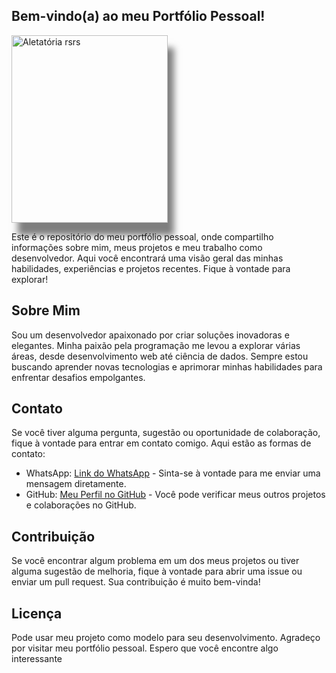 
<p align="center">

   ## Bem-vindo(a) ao meu Portfólio Pessoal!

   <img src="https://giffiles.alphacoders.com/220/220121.gif" style="width:250px; height: 300px; box-shadow: 10px 20px 10px rgba(0, 0, 0, 0.5);" alt="Aletatória rsrs">

 <p/> 

  <p>Este é o repositório do meu portfólio pessoal, onde compartilho informações sobre mim, meus projetos e meu trabalho como desenvolvedor. Aqui você encontrará uma visão geral das minhas habilidades, experiências e projetos recentes. Fique à vontade para explorar!</p>

   ## Sobre Mim

  <p>Sou um desenvolvedor apaixonado por criar soluções inovadoras e elegantes. Minha paixão pela programação me levou a explorar várias áreas, desde desenvolvimento web até ciência de dados. Sempre estou buscando aprender novas tecnologias e aprimorar minhas habilidades para enfrentar desafios empolgantes.</p>  
  <h2>Contato</h2>

  <p>Se você tiver alguma pergunta, sugestão ou oportunidade de colaboração, fique à vontade para entrar em contato comigo. Aqui estão as formas de contato:</p>

  <ul>
    <li>WhatsApp: <a href="https://wa.me/+5599991887848">Link do WhatsApp</a> - Sinta-se à vontade para me enviar uma mensagem diretamente.</li>
    <li>GitHub: <a href="https://github.com/pauloRodri29">Meu Perfil no GitHub</a> - Você pode verificar meus outros projetos e colaborações no GitHub.</li>
  </ul>

  ## Contribuição

  <p>Se você encontrar algum problema em um dos meus projetos ou tiver alguma sugestão de melhoria, fique à vontade para abrir uma issue ou enviar um pull request. Sua contribuição é muito bem-vinda!</p>

   ## Licença

  <p>Pode usar meu projeto como modelo para seu desenvolvimento. Agradeço por visitar meu portfólio pessoal. Espero que você encontre algo interessante</p>